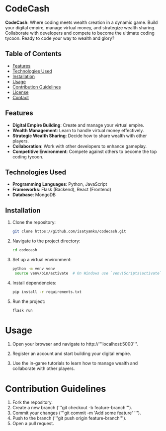 # CodeCash

**CodeCash**: Where coding meets wealth creation in a dynamic game. Build your digital empire, manage virtual money, and strategize wealth sharing. Collaborate with developers and compete to become the ultimate coding tycoon. Ready to code your way to wealth and glory?

## Table of Contents
- [Features](#features)
- [Technologies Used](#technologies-used)
- [Installation](#installation)
- [Usage](#usage)
- [Contribution Guidelines](#contribution-guidelines)
- [License](#license)
- [Contact](#contact)

## Features
- **Digital Empire Building**: Create and manage your virtual empire.
- **Wealth Management**: Learn to handle virtual money effectively.
- **Strategic Wealth Sharing**: Decide how to share wealth with other players.
- **Collaboration**: Work with other developers to enhance gameplay.
- **Competitive Environment**: Compete against others to become the top coding tycoon.

## Technologies Used
- **Programming Languages**: Python, JavaScript
- **Frameworks**: Flask (Backend), React (Frontend)
- **Database**: MongoDB

## Installation
1. Clone the repository:
   ```bash
   git clone https://github.com/isatyamks/codecash.git

2. Navigate to the project directory:
   ```bash
   cd codecash

3. Set up a virtual environment:
   ```bash
   python -m venv venv
    source venv/bin/activate  # On Windows use `venv\Scripts\activate`

4. Install dependencies:
   ```bash
   pip install -r requirements.txt

5. Run the project:
   ```bash
   flask run


# Usage
1. Open your browser and navigate to http://'''localhost:5000'''.

2. Register an account and start building your digital empire.

3. Use the in-game tutorials to learn how to manage wealth and collaborate with other players.


# Contribution Guidelines
1. Fork the repository.
2. Create a new branch ('''git checkout -b feature-branch''').
3. Commit your changes ('''git commit -m 'Add some feature' ''').
4. Push to the branch ('''git push origin feature-branch''').
5. Open a pull request.
